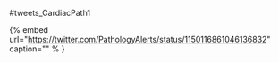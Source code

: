 #tweets_CardiacPath1

{% embed url="https://twitter.com/PathologyAlerts/status/1150116861046136832"  caption="" % }
